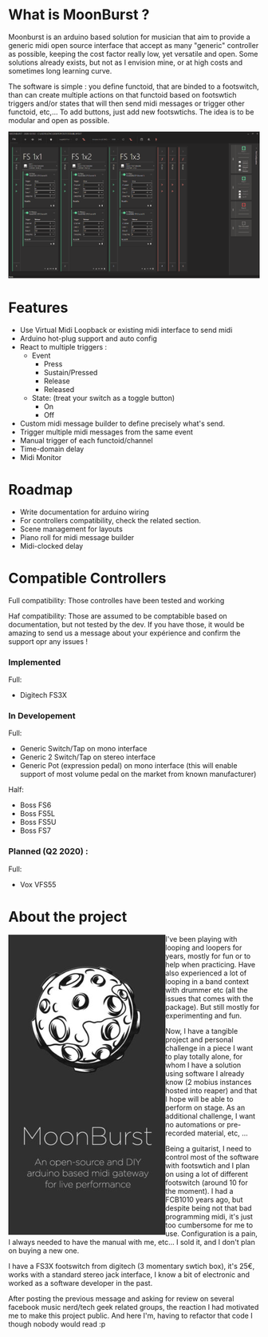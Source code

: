 # What is MoonBurst ?

Moonburst is an arduino based solution for musician that aim to provide a generic midi open source interface that accept as many "generic" controller as possible, keeping the cost factor really low, yet versatile and open. Some solutions already exists, but not as I envision mine, or at high costs and sometimes long learning curve.

The software is simple : you define functoid, that are binded to a footswitch, than can create multiple actions on that functoid based on footswtich triggers and/or states that will then send midi messages or trigger other functoid, etc,... To add buttons, just add new footswtichs. The idea is to be modular and open as possible.

![screenshot](https://github.com/Manu404/moonburst/blob/master/scrns/screen.png)

# Features

 - Use Virtual Midi Loopback or existing midi interface to send midi
 - Arduino hot-plug support and auto config
 - React to multiple triggers : 
   - Event
     - Press
     - Sustain/Pressed
     - Release
     - Released
   - State: (treat your switch as a toggle button)
     - On
     - Off
 - Custom midi message builder to define precisely what's send.
 - Trigger multiple midi messages from the same event
 - Manual trigger of each functoid/channel
 - Time-domain delay
 - Midi Monitor
 
# Roadmap
 - Write documentation for arduino wiring
 - For controllers compatibility, check the related section.
 - Scene management for layouts
 - Piano roll for midi message builder
 - Midi-clocked delay

# Compatible Controllers
Full compatibility: Those controlles have been tested and working

Haf compatibility: Those are assumed to be comptabible based on documentation, but not tested by the dev.
If you have those, it would be amazing to send us a message about your expérience and confirm the support opr any issues !

### Implemented
Full: 
 - Digitech FS3X
 
### In Developement
Full:
 - Generic Switch/Tap on mono interface
 - Generic 2 Switch/Tap on stereo interface
 - Generic Pot (expression pedal) on mono interface (this will enable support of most volume pedal on the market from known manufacturer)
 
Half: 
 - Boss FS6
 - Boss FS5L
 - Boss FS5U
 - Boss FS7

### Planned (Q2 2020) : 
Full:
 - Vox VFS55
 
# About the project

<img align="left" src="https://github.com/Manu404/moonburst/blob/master/scrns/header_half.jpg">

I've been playing with looping and loopers for years, mostly for fun or to help when practicing. Have also experienced a lot of looping in a band context with drummer etc (all the issues that comes with the package). But still mostly for experimenting and fun.

Now, I have a tangible project and personal challenge in a piece I want to play totally alone, for whom I have a solution using software I already know (2 mobius instances hosted into reaper) and that I hope will be able to perform on stage. As an additional challenge, I want no automations or pre-recorded material, etc, ...

Being a guitarist, I need to control most of the software with footswtich and I plan on using a lot of different footswitch (around 10 for the moment). I had a FCB1010 years ago, but despite being not that bad programming midi, it's just too cumbersome for me to use. Configuration is a pain, I always needed to have the manual with me, etc... I sold it, and I don't plan on buying a new one.

I have a FS3X footswitch from digitech (3 momentary swtich box), it's 25€, works with a standard stereo jack interface, I know a bit of electronic and worked as a software developer in the past.

After posting the previous message and asking for review on several facebook music nerd/tech geek related groups, the reaction I had motivated me to make this project public. And here I'm, having to refactor that code I though nobody would read :p
